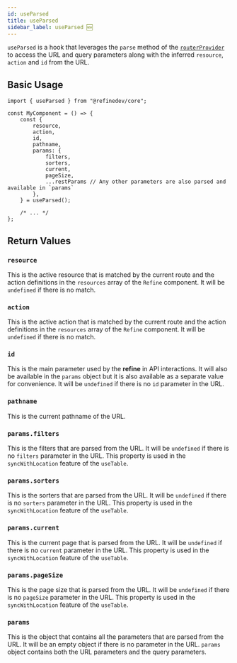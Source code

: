 ```yaml
---
id: useParsed
title: useParsed
sidebar_label: useParsed 🆕
---
```


`useParsed` is a hook that leverages the `parse` method of the [`routerProvider`][routerprovider] to access the URL and query parameters along with the inferred `resource`, `action` and `id` from the URL.

## Basic Usage

```tsx
import { useParsed } from "@refinedev/core";

const MyComponent = () => {
    const {
        resource,
        action,
        id,
        pathname,
        params: {
            filters,
            sorters,
            current,
            pageSize,
            ...restParams // Any other parameters are also parsed and available in `params`
        },
    } = useParsed();

    /* ... */
};
```

## Return Values

### `resource`

This is the active resource that is matched by the current route and the action definitions in the `resources` array of the `Refine` component. It will be `undefined` if there is no match.

### `action`

This is the active action that is matched by the current route and the action definitions in the `resources` array of the `Refine` component. It will be `undefined` if there is no match.

### `id`

This is the main parameter used by the **refine** in API interactions. It will also be available in the `params` object but it is also available as a separate value for convenience. It will be `undefined` if there is no `id` parameter in the URL.

### `pathname`

This is the current pathname of the URL.

### `params.filters`

This is the filters that are parsed from the URL. It will be `undefined` if there is no `filters` parameter in the URL. This property is used in the `syncWithLocation` feature of the `useTable`.

### `params.sorters`

This is the sorters that are parsed from the URL. It will be `undefined` if there is no `sorters` parameter in the URL. This property is used in the `syncWithLocation` feature of the `useTable`.

### `params.current`

This is the current page that is parsed from the URL. It will be `undefined` if there is no `current` parameter in the URL. This property is used in the `syncWithLocation` feature of the `useTable`.

### `params.pageSize`

This is the page size that is parsed from the URL. It will be `undefined` if there is no `pageSize` parameter in the URL. This property is used in the `syncWithLocation` feature of the `useTable`.

### `params`

This is the object that contains all the parameters that are parsed from the URL. It will be an empty object if there is no parameter in the URL. `params` object contains both the URL parameters and the query parameters.

[routerprovider]: /docs/api-reference/core/providers/router-provider.md

